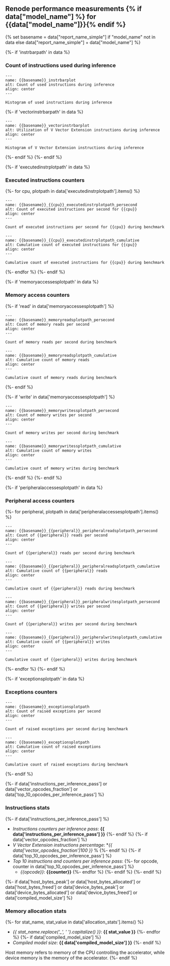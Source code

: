 ## Renode performance measurements {% if data["model_name"] %} for {{data["model_name"]}}{% endif %}

{% set basename = data["report_name_simple"] if "model_name" not in data else data["report_name_simple"] + data["model_name"] %}

{%- if 'instrbarpath' in data %}
### Count of instructions used during inference

```{figure} {{data["instrbarpath"]}}
---
name: {{basename}}_instrbarplot
alt: Count of used instructions during inference
align: center
---

Histogram of used instructions during inference
```

{%- if 'vectorinstrbarpath' in data %}
```{figure} {{data["vectorinstrbarpath"]}}
---
name: {{basename}}_vectorinstrbarplot
alt: Utilization of V Vector Extension instructions during inference
align: center
---

Histogram of V Vector Extension instructions during inference
```
{%- endif %}
{%- endif %}

{%- if 'executedinstrplotpath' in data %}
### Executed instructions counters

{%- for cpu, plotpath in data['executedinstrplotpath'].items() %}
```{figure} {{plotpath['persec']}}
---
name: {{basename}}_{{cpu}}_executedinstrplotpath_persecond
alt: Count of executed instructions per second for {{cpu}}
align: center
---

Count of executed instructions per second for {{cpu}} during benchmark
```

```{figure} {{plotpath['cumulative']}}
---
name: {{basename}}_{{cpu}}_executedinstrplotpath_cumulative
alt: Cumulative count of executed instructions for {{cpu}}
align: center
---

Cumulative count of executed instructions for {{cpu}} during benchmark
```
{%- endfor %}
{%- endif %}

{%- if 'memoryaccessesplotpath' in data %}
### Memory access counters

{%- if 'read' in data['memoryaccessesplotpath'] %}
```{figure} {{data['memoryaccessesplotpath']['read']['persec']}}
---
name: {{basename}}_memoryreadsplotpath_persecond
alt: Count of memory reads per second
align: center
---

Count of memory reads per second during benchmark
```

```{figure} {{data['memoryaccessesplotpath']['read']['cumulative']}}
---
name: {{basename}}_memoryreadsplotpath_cumulative
alt: Cumulative count of memory reads
align: center
---

Cumulative count of memory reads during benchmark
```
{%- endif %}

{%- if 'write' in data['memoryaccessesplotpath'] %}
```{figure} {{data['memoryaccessesplotpath']['write']['persec']}}
---
name: {{basename}}_memorywritessplotpath_persecond
alt: Count of memory writes per second
align: center
---

Count of memory writes per second during benchmark
```

```{figure} {{data['memoryaccessesplotpath']['write']['cumulative']}}
---
name: {{basename}}_memorywritessplotpath_cumulative
alt: Cumulative count of memory writes
align: center
---

Cumulative count of memory writes during benchmark
```
{%- endif %}
{%- endif %}

{%- if 'peripheralaccessesplotpath' in data %}
### Peripheral access counters

{%- for peripheral, plotpath in data['peripheralaccessesplotpath'].items() %}
```{figure} {{plotpath['read']['persec']}}
---
name: {{basename}}_{{peripheral}}_peripheralreadsplotpath_persecond
alt: Count of {{peripheral}} reads per second
align: center
---

Count of {{peripheral}} reads per second during benchmark
```

```{figure} {{plotpath['read']['cumulative']}}
---
name: {{basename}}_{{peripheral}}_peripheralreadsplotpath_cumulative
alt: Cumulative count of {{peripheral}} reads
align: center
---

Cumulative count of {{peripheral}} reads during benchmark
```

```{figure} {{plotpath['write']['persec']}}
---
name: {{basename}}_{{peripheral}}_peripheralwritesplotpath_persecond
alt: Count of {{peripheral}} writes per second
align: center
---

Count of {{peripheral}} writes per second during benchmark
```

```{figure} {{plotpath['write']['cumulative']}}
---
name: {{basename}}_{{peripheral}}_peripheralwritesplotpath_cumulative
alt: Cumulative count of {{peripheral}} writes
align: center
---

Cumulative count of {{peripheral}} writes during benchmark
```
{%- endfor %}
{%- endif %}

{%- if 'exceptionsplotpath' in data %}
### Exceptions counters

```{figure} {{data['exceptionsplotpath']['persec']}}
---
name: {{basename}}_exceptionsplotpath
alt: Count of raised exceptions per second
align: center
---

Count of raised exceptions per second during benchmark
```

```{figure} {{data['exceptionsplotpath']['cumulative']}}
---
name: {{basename}}_exceptionsplotpath
alt: Cumulative count of raised exceptions
align: center
---

Cumulative count of raised exceptions during benchmark
```
{%- endif %}

{%- if data['instructions_per_inference_pass'] or
       data['vector_opcodes_fraction'] or
       data['top_10_opcodes_per_inference_pass'] %}
### Instructions stats

{%- if data['instructions_per_inference_pass'] %}
* *Instructions counters per inference pass*: **{{ data['instructions_per_inference_pass'] }}**
{%- endif %}
{%- if data['vector_opcodes_fraction'] %}
* *V Vector Extension instructions percentage*: **{{ data['vector_opcodes_fraction']*100 }}** %
{%- endif %}
{%- if data['top_10_opcodes_per_inference_pass'] %}
* *Top 10 instructions and counters per inference pass*:
{%- for opcode, counter in data['top_10_opcodes_per_inference_pass'] %}
    - *{{opcode}}*: **{{counter}}**
{%- endfor %}
{%- endif %}
{%- endif %}

{%- if data['host_bytes_peak'] or data['host_bytes_allocated'] or data['host_bytes_freed'] or
       data['device_bytes_peak'] or data['device_bytes_allocated'] or data['device_bytes_freed'] or
       data['compiled_model_size'] %}
### Memory allocation stats

{%- for stat_name, stat_value in data['allocation_stats'].items() %}
* *{{ stat_name.replace('_', ' ').capitalize() }}*: **{{ stat_value }}**
{%- endfor %}
{%- if data['compiled_model_size'] %}
* *Compiled model size*: **{{ data['compiled_model_size'] }}**
{%- endif %}

Host memory refers to memory of the CPU controlling the accelerator, while device memory is the memory of the accelerator.
{%- endif %}

